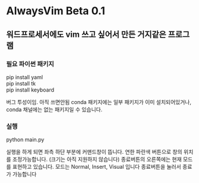 # AlwaysVim Beta 0.1
## 워드프로세서에도 vim 쓰고 싶어서 만든 거지같은 프로그램
### 필요 파이썬 패키지
pip install yaml  
pip install tk  
pip install keyboard  

버그 투성이임. 아직 쓰면안됨
conda 패키지에는 일부 패키지가 이미 설치되어있거나, conda 채널에는 없는 패키지일 수 있습니다.

### 실행
python main.py

실행을 하게 되면 좌측 하단 부분에 커맨드창이 뜹니다.
연한 파란색 버튼으로 창의 위치를 조정가능합니다. (크기는 아직 지원하지 않습니다)
종료버튼의 오른쪽에는 현재 모드를 표현하고 있습니다. 모드는 Normal, Insert, Visual 입니다
종료버튼을 눌러서 종료가 가능합니다
